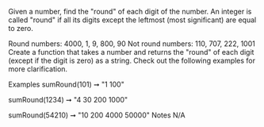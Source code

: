 Given a number, find the "round" of each digit of the number. An integer is called "round" if all its digits except the leftmost (most significant) are equal to zero.

Round numbers: 4000, 1, 9, 800, 90
Not round numbers: 110, 707, 222, 1001
Create a function that takes a number and returns the "round" of each digit (except if the digit is zero) as a string. Check out the following examples for more clarification.

Examples
sumRound(101) ➞ "1 100"

sumRound(1234) ➞ "4 30 200 1000"

sumRound(54210) ➞ "10 200 4000 50000"
Notes
N/A